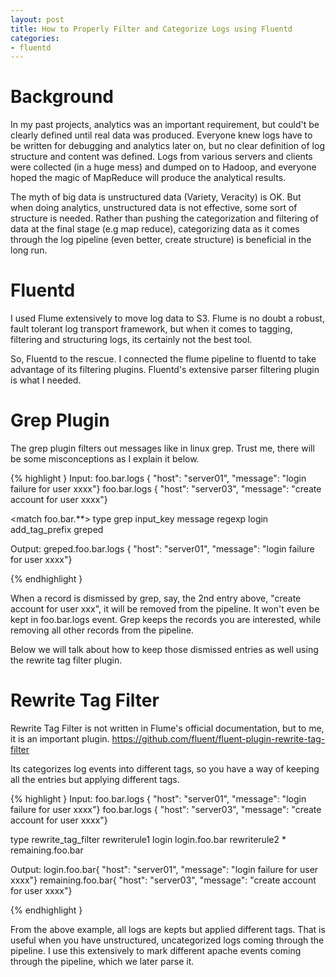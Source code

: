 ```yaml
---
layout: post
title: How to Properly Filter and Categorize Logs using Fluentd
categories:
- fluentd
---
```



# Background

In my past projects, analytics was an important requirement, but could't be clearly defined until real data was produced. Everyone knew logs have to be written for debugging and analytics later on, but no clear definition of log structure and content was defined. 
Logs from various servers and clients were collected (in a huge mess) and dumped on to Hadoop, and everyone hoped the magic of MapReduce will produce the analytical results. 

The myth of big data is unstructured data (Variety, Veracity) is OK. But when doing analytics, unstructured data is not effective, some sort of structure is needed. Rather than pushing the categorization and filtering of data at the final stage (e.g map reduce), categorizing data as it comes through the log pipeline (even better, create structure) is beneficial in the long run.  

# Fluentd
I used Flume extensively to move log data to S3. Flume is no doubt a robust, fault tolerant log transport framework, but when it comes to tagging, filtering and structuring logs, its certainly not the best tool. 

So, Fluentd to the rescue. I connected the flume pipeline to fluentd to take advantage of its filtering plugins. Fluentd's extensive parser filtering plugin is what I needed. 

# Grep Plugin

The grep plugin filters out messages like in linux grep. Trust me, there will be some misconceptions as I explain it below. 

{% highlight }
Input: foo.bar.logs { "host": "server01", "message": "login failure for user xxxx"}
       foo.bar.logs { "host": "server03", "message": "create account for user xxxx"}

<match foo.bar.**>
  type grep
  input_key message
  regexp login
  add_tag_prefix greped
</match>

Output: greped.foo.bar.logs { "host": "server01", "message": "login failure for user xxxx"}

{% endhighlight }

When a record is dismissed by grep, say,  the 2nd entry above,  "create account for user xxx", it will be removed from the pipeline. It won't even be kept in foo.bar.logs event. Grep keeps the records you are interested, while removing all other records from the pipeline. 

Below we will talk about how to keep those dismissed entries as well using the rewrite tag filter plugin. 

# Rewrite Tag Filter
Rewrite Tag Filter is not written in Flume's official documentation, but to me, it is an important plugin. 
https://github.com/fluent/fluent-plugin-rewrite-tag-filter

Its categorizes log events into different tags, so you have a way of keeping all the entries but applying different tags. 

{% highlight }
Input: foo.bar.logs { "host": "server01", "message": "login failure for user xxxx"}
       foo.bar.logs { "host": "server03", "message": "create account for user xxxx"}

<match foo.bar.logs>
  type rewrite_tag_filter
  rewriterule1  login  login.foo.bar
  rewriterule2   *     remaining.foo.bar
</match>

Output: login.foo.bar{ "host": "server01", "message": "login failure for user xxxx"}
        remaining.foo.bar{ "host": "server03", "message": "create account for user xxxx"}

{% endhighlight }

From the above example, all logs are kepts but applied different tags. That is useful when you have unstructured, uncategorized logs coming through the pipeline. I use this extensively to mark different apache events coming through the pipeline, which we later parse it. 




 

